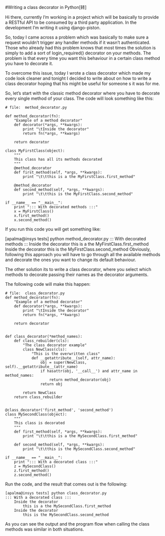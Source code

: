<script src="http://yandex.st/highlightjs/7.3/highlight.min.js"></script>
<link rel="stylesheet" href="http://yandex.st/highlightjs/7.3/styles/github.min.css">
<script>
  hljs.initHighlightingOnLoad();
</script>

#Writing a class decorator in Python[转]  


Hi there, currently I’m working in a project which will be basically to provide a RESTful API to be consumed by a third party application.
In the development I’m writing it using django-piston.

So, today I came across a problem which was basically to make sure a request wouldn’t trigger any handler methods if it wasn’t authenticated.
Those who already had this problem knows that most times the solution is simply to add a sort of login_required() decorator on your methods. The problem is that every time you want this behaviour in a certain class method you have to decorate it.

To overcome this issue, today I wrote a class decorator which made my code look cleaner and tonight I decided to write about on how to write a class decorator hoping that his might be useful for someone s it was for me.

So, let’s start with the classic method decorator where you have to decorate every single method of your class. The code will look something like this:

    # file:  method_decorator.py

    def method_decorator(fn):
        "Example of a method decorator"
        def decorator(*args, **kwargs):
            print "\tInside the decorator"
            return fn(*args, **kwargs)

        return decorator

    class MyFirstClass(object):
        """
        This class has all its methods decorated
        """
        @method_decorator
        def first_method(self, *args, **kwargs):
            print "\t\tthis is a the MyFirstClass.first_method"

        @method_decorator
        def second_method(self, *args, **kwargs):
            print "\t\tthis is the MyFirstClass.second_method"

    if __name__ == "__main__":
        print "::: With decorated methods :::"
        x = MyFirstClass()
        x.first_method()
        x.second_method()
        
If you run this code you will get something like:

[apalma@insys tests] python method_decorator.py 
::: With decorated methods :::
	Inside the decorator
		this is a the MyFirstClass.first_method
	Inside the decorator
		this is the MyFirstClass.second_method
Obviously, following this approach you will have to go through all the available methods and decorate the ones you want to change its default behaviour.

The other solution its to write a class decorator, where you select which methods to decorate passing their names as the decorator arguments.

The following code will make this happen:

    # file:  class_decorator.py
    def method_decorator(fn):
        "Example of a method decorator"
        def decorator(*args, **kwargs):
            print "\tInside the decorator"
            return fn(*args, **kwargs)

        return decorator


    def class_decorator(*method_names):
        def class_rebuilder(cls):
            "The class decorator example"
            class NewClass(cls):
                "This is the overwritten class"
                def __getattribute__(self, attr_name):
                    obj = super(NewClass, self).__getattribute__(attr_name)
                    if hasattr(obj, '__call__') and attr_name in method_names:
                        return method_decorator(obj)
                    return obj

            return NewClass
        return class_rebuilder


    @class_decorator('first_method', 'second_method')
    class MySecondClass(object):
        """
        This class is decorated
        """
        def first_method(self, *args, **kwargs):
            print "\t\tthis is a the MySecondClass.first_method"

        def second_method(self, *args, **kwargs):
            print "\t\tthis is the MySecondClass.second_method"

    if __name__ == "__main__":
        print "::: With a decorated class :::"
        z = MySecondClass()
        z.first_method()
        z.second_method()
Run the code, and the result that comes out is the following:

    [apalma@insys tests] python class_decorator.py 
    ::: With a decorated class :::
    	Inside the decorator
    		this is a the MySecondClass.first_method
    	Inside the decorator
    		this is the MySecondClass.second_method
As you can see the output and the program flow when calling the class methods was similar in both situations.

